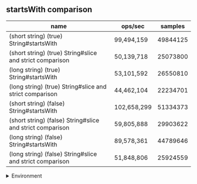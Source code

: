 ## startsWith comparison

|name|ops/sec|samples|
|-|-|-|
|(short string) (true) String#startsWith|99,494,159|49844125|
|(short string) (true) String#slice and strict comparison|50,139,718|25073800|
|(long string) (true) String#startsWith|53,101,592|26550810|
|(long string) (true) String#slice and strict comparison|44,462,104|22234701|
|(short string) (false) String#startsWith|102,658,299|51334373|
|(short string) (false) String#slice and strict comparison|59,805,888|29903622|
|(long string) (false) String#startsWith|89,578,361|44789646|
|(long string) (false) String#slice and strict comparison|51,848,806|25924559|


<details>
<summary>Environment</summary>

* __Machine:__ linux x64 | 4 vCPUs | 7.6GB Mem
* __Run:__ Tue Oct 29 2024 19:57:37 GMT+0000 (Coordinated Universal Time)
* __Node:__ `v18.20.4`
</details>

<!--
{"environment":{"platform":"linux","arch":"x64","cpus":4,"totalMemory":7.597877502441406},"benchmarks":[{"name":"(short string) (true) String#startsWith","opsSec":99494159.18212733,"samples":49844125},{"name":"(short string) (true) String#slice and strict comparison","opsSec":50139718.03632469,"samples":25073800},{"name":"(long string) (true) String#startsWith","opsSec":53101592.068562575,"samples":26550810},{"name":"(long string) (true) String#slice and strict comparison","opsSec":44462104.345889494,"samples":22234701},{"name":"(short string) (false) String#startsWith","opsSec":102658299.08085233,"samples":51334373},{"name":"(short string) (false) String#slice and strict comparison","opsSec":59805888.08090543,"samples":29903622},{"name":"(long string) (false) String#startsWith","opsSec":89578361.99744575,"samples":44789646},{"name":"(long string) (false) String#slice and strict comparison","opsSec":51848806.69976457,"samples":25924559}]}-->

